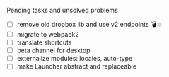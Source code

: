 Pending tasks and unsolved problems
- [ ] remove old dropbox lib and use v2 endpoints 💣💥 
- [ ] migrate to webpack2
- [ ] translate shortcuts
- [ ] beta channel for desktop
- [ ] externalize modules: locales, auto-type 
- [ ] make Launcher abstract and replaceable